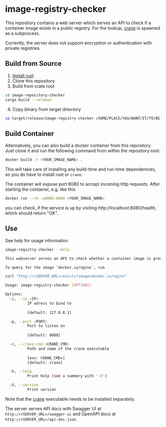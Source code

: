 # image-registry-checker

This repository contains a web server which serves an API to check if a container image exists in a
public registry. For the lookup, [crane](https://github.com/google/go-containerregistry/blob/main/cmd/crane/doc/crane.md) is spawned as a subprocess.

Currently, the server does not support encryption or authentication with private registries.

## Build from Source

1. [Install rust](https://www.rust-lang.org/tools/install)
2. Clone this repository
3. Build from crate root
```bash
cd image-repository-checker
cargo build --release
```
4. Copy binary from target directory
```bash
cp target/release/image-registry-checker /SOME/PLACE/YOU/WANT/IT/TO/BE
```

## Build Container
Alternatively, you can also build a docker container from this repository. Just clone it and run the following command from within the repository root:
```bash
docker build -t <YOUR_IMAGE_NAME> .
```
This will take care of installing any build-time and run-time dependencies, so you do have to install rust or `crane`.

The container will expose port 8080 to accept incoming http requests. After starting the container, e.g. like this
```bash
docker run --rm -p8080:8080 <YOUR_IMAGE_NAME>
```
you can check, if the service is up by visiting http://localhost:8080/health, which should return "OK".

## Use
See help for usage information
```bash
image-registry-checker --help

This webserver serves an API to check whether a container image is present in a registry or not. Currently, it only allows to query public registries (no authentication implemented) and serves only http (no encription).

To query for the image `docker.io/nginx`, run

curl "http://<SERVER_URL>/exists?image=docker.io/nginx"

Usage: image-registry-checker [OPTIONS]

Options:
  -i, --ip <IP>
          IP adress to bind to
          
          [default: 127.0.0.1]

  -p, --port <PORT>
          Port to listen on
          
          [default: 8080]

  -c, --crane-cmd <CRANE_CMD>
          Path and name of the crane executable
          
          [env: CRANE_CMD=]
          [default: crane]

  -h, --help
          Print help (see a summary with '-h')

  -V, --version
          Print version
```

Note that the [crane](https://github.com/google/go-containerregistry/blob/main/cmd/crane/doc/crane.md) executable needs to be installed separately.

The server serves API docs with Swagger UI at `http://<SERVER_URL>/swagger-ui` and OpenAPI docs at `http://<SERVER_URL>/api-doc.json`.


